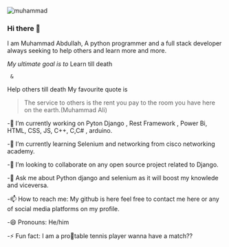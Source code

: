 ![muhammad](https://github.com/BSSE23087/BSSE23087/assets/96386140/b5231186-040c-404d-bdd2-c8c91b4d4c9c)



### Hi there 👋
I am Muhammad Abdullah, A python programmer and a full stack developer always seeking to help others and learn more and more. 

*My ultimate goal is to*
Learn till death 
    
     &
     
Help others till death
My favourite quote is 
>The service to others is the rent you pay to the room you have here on the earth.(Muhammad Ali)

-🔭 I’m currently working on Pyton Django , Rest Framework , Power Bi, HTML, CSS, JS, C++, C,C# , arduino.



-🌱 I’m currently learning Selenium and networking from cisco networking academy.



-👯 I’m looking to collaborate on any open source project related to Django.


-💬 Ask me about Python django and selenium as it will boost my knowlede and viceversa.


-📫 How to reach me: My github is here feel free to contact me here or any of social media platforms on my profile.


-😄 Pronouns: He/him


-⚡ Fun fact: I am a pro🥇table tennis player wanna have a match??
